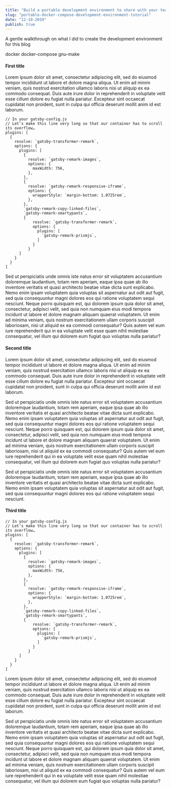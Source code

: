 ```yaml
---
title: "Build a portable development environment to share with your team"
slug: "portable-docker-compose-development-environment-tutorial"
date: "12-10-2019"
publish: true
---
```

<section class="intro">
    <p>A gentle walkthrough on what I did to create the development environment for this blog</p>
</section>
<aside class="tech-stack">
    <span>docker</span>
    <span>docker-compose</span>
    <span>gnu-make</span>
</aside>
<section class="body">
    <h4>First title</h4>
    <p>
        Lorem ipsum dolor sit amet, consectetur adipiscing elit,
        sed do eiusmod tempor incididunt ut labore et dolore magna aliqua.
        Ut enim ad minim veniam, quis nostrud exercitation ullamco laboris nisi
        ut aliquip ex ea commodo consequat.
        Duis aute irure dolor in reprehenderit in voluptate velit esse cillum
        dolore eu fugiat nulla pariatur. Excepteur sint occaecat cupidatat
        non proident, sunt in culpa qui officia deserunt mollit anim id est laborum.
    </p>
<div class="code-container right">

```javascript{1-8,22}{numberLines: true}
// In your gatsby-config.js
// Let's make this line very long so that our container has to scroll its overflow…
plugins: [
  {
    resolve: `gatsby-transformer-remark`,
    options: {
      plugins: [
        {
          resolve: `gatsby-remark-images`,
          options: {
            maxWidth: 756,
          },
        },
        {
          resolve: `gatsby-remark-responsive-iframe`,
          options: {
            wrapperStyle: `margin-bottom: 1.0725rem`,
          },
        },
        `gatsby-remark-copy-linked-files`,
        `gatsby-remark-smartypants`,
        {
            resolve: `gatsby-transformer-remark`,
            options: {
              plugins: [
                `gatsby-remark-prismjs`,
              ]
            }
          }
      ]
    }
  }
]
```

</div>
<p>
        Sed ut perspiciatis unde omnis iste natus error sit voluptatem accusantium
        doloremque laudantium, totam rem aperiam, eaque ipsa quae ab illo inventore
        veritatis et quasi architecto beatae vitae dicta sunt explicabo. Nemo enim ipsam
        voluptatem quia voluptas sit aspernatur aut odit aut fugit, sed quia
        consequuntur magni dolores eos qui ratione voluptatem sequi nesciunt.
        Neque porro quisquam est, qui dolorem ipsum quia dolor sit amet, consectetur,
        adipisci velit, sed quia non numquam eius modi tempora incidunt ut labore et
        dolore magnam aliquam quaerat voluptatem. Ut enim ad minima veniam, quis nostrum
        exercitationem ullam corporis suscipit laboriosam, nisi ut aliquid ex ea commodi
        consequatur? Quis autem vel eum iure reprehenderit qui in ea voluptate velit esse
        quam nihil molestiae consequatur, vel illum qui dolorem eum fugiat quo voluptas
        nulla pariatur?
    </p>
    <h4>Second title</h4>
    <p>
        Lorem ipsum dolor sit amet, consectetur adipiscing elit,
        sed do eiusmod tempor incididunt ut labore et dolore magna aliqua.
        Ut enim ad minim veniam, quis nostrud exercitation ullamco laboris nisi
        ut aliquip ex ea commodo consequat.
        Duis aute irure dolor in reprehenderit in voluptate velit esse cillum
        dolore eu fugiat nulla pariatur. Excepteur sint occaecat cupidatat
        non proident, sunt in culpa qui officia deserunt mollit anim id est laborum.
    </p>
    <p>
        Sed ut perspiciatis unde omnis iste natus error sit voluptatem accusantium
        doloremque laudantium, totam rem aperiam, eaque ipsa quae ab illo inventore
        veritatis et quasi architecto beatae vitae dicta sunt explicabo. Nemo enim ipsam
        voluptatem quia voluptas sit aspernatur aut odit aut fugit, sed quia
        consequuntur magni dolores eos qui ratione voluptatem sequi nesciunt.
        Neque porro quisquam est, qui dolorem ipsum quia dolor sit amet, consectetur,
        adipisci velit, sed quia non numquam eius modi tempora incidunt ut labore et
        dolore magnam aliquam quaerat voluptatem. Ut enim ad minima veniam, quis nostrum
        exercitationem ullam corporis suscipit laboriosam, nisi ut aliquid ex ea commodi
        consequatur? Quis autem vel eum iure reprehenderit qui in ea voluptate velit esse
        quam nihil molestiae consequatur, vel illum qui dolorem eum fugiat quo voluptas
        nulla pariatur?
    </p>
    <p>
        Sed ut perspiciatis unde omnis iste natus error sit voluptatem accusantium
        doloremque laudantium, totam rem aperiam, eaque ipsa quae ab illo inventore
        veritatis et quasi architecto beatae vitae dicta sunt explicabo. Nemo enim ipsam
        voluptatem quia voluptas sit aspernatur aut odit aut fugit, sed quia
        consequuntur magni dolores eos qui ratione voluptatem sequi nesciunt.
    </p>
    <h4>Third title</h4>
<div class="code-container">

```javascript{1-2,22-29}{numberLines: false}
// In your gatsby-config.js
// Let's make this line very long so that our container has to scroll its overflow…
plugins: [
  {
    resolve: `gatsby-transformer-remark`,
    options: {
      plugins: [
        {
          resolve: `gatsby-remark-images`,
          options: {
            maxWidth: 756,
          },
        },
        {
          resolve: `gatsby-remark-responsive-iframe`,
          options: {
            wrapperStyle: `margin-bottom: 1.0725rem`,
          },
        },
        `gatsby-remark-copy-linked-files`,
        `gatsby-remark-smartypants`,
        {
            resolve: `gatsby-transformer-remark`,
            options: {
              plugins: [
                `gatsby-remark-prismjs`,
              ]
            }
          }
      ]
    }
  }
]
```

</div>
<p>
        Lorem ipsum dolor sit amet, consectetur adipiscing elit,
        sed do eiusmod tempor incididunt ut labore et dolore magna aliqua.
        Ut enim ad minim veniam, quis nostrud exercitation ullamco laboris nisi
        ut aliquip ex ea commodo consequat.
        Duis aute irure dolor in reprehenderit in voluptate velit esse cillum
        dolore eu fugiat nulla pariatur. Excepteur sint occaecat cupidatat
        non proident, sunt in culpa qui officia deserunt mollit anim id est laborum.
    </p>
    <p>
        Sed ut perspiciatis unde omnis iste natus error sit voluptatem accusantium
        doloremque laudantium, totam rem aperiam, eaque ipsa quae ab illo inventore
        veritatis et quasi architecto beatae vitae dicta sunt explicabo. Nemo enim ipsam
        voluptatem quia voluptas sit aspernatur aut odit aut fugit, sed quia
        consequuntur magni dolores eos qui ratione voluptatem sequi nesciunt.
        Neque porro quisquam est, qui dolorem ipsum quia dolor sit amet, consectetur,
        adipisci velit, sed quia non numquam eius modi tempora incidunt ut labore et
        dolore magnam aliquam quaerat voluptatem. Ut enim ad minima veniam, quis nostrum
        exercitationem ullam corporis suscipit laboriosam, nisi ut aliquid ex ea commodi
        consequatur? Quis autem vel eum iure reprehenderit qui in ea voluptate velit esse
        quam nihil molestiae consequatur, vel illum qui dolorem eum fugiat quo voluptas
        nulla pariatur?
    </p>
</section>
